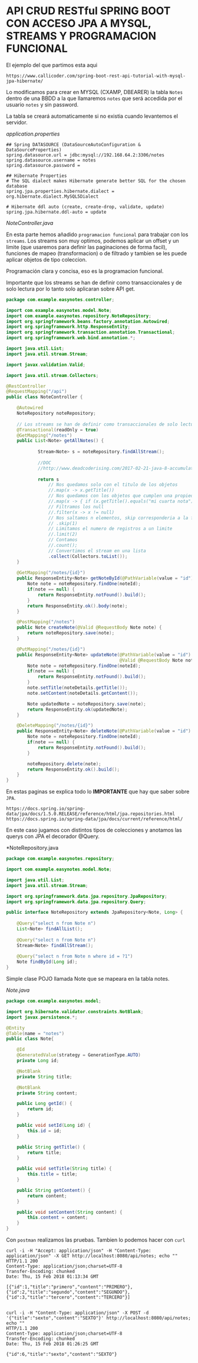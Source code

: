 API CRUD RESTful SPRING BOOT CON ACCESO JPA A MYSQL, STREAMS Y PROGRAMACION FUNCIONAL
=====================================================================================

El ejemplo del que partimos esta aqui
```
https://www.callicoder.com/spring-boot-rest-api-tutorial-with-mysql-jpa-hibernate/
```
Lo modificamos para crear en MYSQL (CXAMP, DBEARER) la tabla `Notes` dentro de una BBDD a la que llamaremos `notes` que será accedida por el 
usuario `notes` y sin password.

La tabla se creará automaticamente si no existia cuando levantemos el servidor.

*application.properties*
```
## Spring DATASOURCE (DataSourceAutoConfiguration & DataSourceProperties)
spring.datasource.url = jdbc:mysql://192.168.64.2:3306/notes
spring.datasource.username = notes
spring.datasource.password = 

## Hibernate Properties
# The SQL dialect makes Hibernate generate better SQL for the chosen database
spring.jpa.properties.hibernate.dialect = org.hibernate.dialect.MySQL5Dialect

# Hibernate ddl auto (create, create-drop, validate, update)
spring.jpa.hibernate.ddl-auto = update
```

*NoteController.java*

En esta parte hemos añadido `programacion funcional` para trabajar con los `streams`.
Los streams son muy optimos, podemos aplicar un offset y un limite (que usaremos para definir las paginaciones de forma facil), 
funciones de mapeo (transformacion) o de filtrado y tambien se les puede aplicar objetos de tipo coleccion.

Programación clara y concisa, eso es la programacion funcional.

Importante que los streams se han de definir como transaccionales y de solo lectura por lo tanto solo aplicaran sobre API get.

```java
package com.example.easynotes.controller;

import com.example.easynotes.model.Note;
import com.example.easynotes.repository.NoteRepository;
import org.springframework.beans.factory.annotation.Autowired;
import org.springframework.http.ResponseEntity;
import org.springframework.transaction.annotation.Transactional;
import org.springframework.web.bind.annotation.*;

import java.util.List;
import java.util.stream.Stream;

import javax.validation.Valid;

import java.util.stream.Collectors;

@RestController
@RequestMapping("/api")
public class NoteController {

    @Autowired
    NoteRepository noteRepository;
    
    // Los streams se han de definir como transaccionales de solo lectura
    @Transactional(readOnly = true)
    @GetMapping("/notes")
    public List<Note> getAllNotes() {
    	
    		Stream<Note> s = noteRepository.findAllStream();
    		
    		//DOC
    		//http://www.deadcoderising.com/2017-02-21-java-8-accumulate-your-streams-using-collectors/
    	
    		return s
    			// Nos quedamos solo con el titulo de los objetos
        		//.map(x -> x.getTitle())
    			// Nos quedamos con los objetos que cumplen una propiedad, si no es cierta devolvemos null 			
        		//.map(x -> { if (x.getTitle().equals("mi cuarta nota")) return x; else return null; })
    			// Filtramos los null
        		//.filter(x -> x != null)
        		// Nos saltamos n elementos, skip corresponderia a la funcionalidad de offset
        		// .skip(1)
        		// Limitamos el numero de registros a un limite
        		//.limit(2)
    			// Contamos
    			//.count();
        		// Convertimos el stream en una lista
        		.collect(Collectors.toList());
    }
    
    @GetMapping("/notes/{id}")
    public ResponseEntity<Note> getNoteById(@PathVariable(value = "id") Long noteId) {
        Note note = noteRepository.findOne(noteId);
        if(note == null) {
            return ResponseEntity.notFound().build();
        }
        return ResponseEntity.ok().body(note);
    }

    @PostMapping("/notes")
    public Note createNote(@Valid @RequestBody Note note) {
        return noteRepository.save(note);
    }

    @PutMapping("/notes/{id}")
    public ResponseEntity<Note> updateNote(@PathVariable(value = "id") Long noteId,
                                           @Valid @RequestBody Note noteDetails) {
        Note note = noteRepository.findOne(noteId);
        if(note == null) {
            return ResponseEntity.notFound().build();
        }
        note.setTitle(noteDetails.getTitle());
        note.setContent(noteDetails.getContent());

        Note updatedNote = noteRepository.save(note);
        return ResponseEntity.ok(updatedNote);
    }

    @DeleteMapping("/notes/{id}")
    public ResponseEntity<Note> deleteNote(@PathVariable(value = "id") Long noteId) {
        Note note = noteRepository.findOne(noteId);
        if(note == null) {
            return ResponseEntity.notFound().build();
        }

        noteRepository.delete(note);
        return ResponseEntity.ok().build();
    }
}
```

En estas paginas se explica todo lo **IMPORTANTE** que hay que saber sobre `JPA`.

```
https://docs.spring.io/spring-data/jpa/docs/1.5.0.RELEASE/reference/html/jpa.repositories.html
https://docs.spring.io/spring-data/jpa/docs/current/reference/html/
```

En este caso jugamos con distintos tipos de colecciones y anotamos las querys con JPA el decorador @Query.

*NoteRepository.java
```java
package com.example.easynotes.repository;

import com.example.easynotes.model.Note;

import java.util.List;
import java.util.stream.Stream;

import org.springframework.data.jpa.repository.JpaRepository;
import org.springframework.data.jpa.repository.Query;

public interface NoteRepository extends JpaRepository<Note, Long> {
	
	@Query("select n from Note n")
	List<Note> findAllList();
	
	@Query("select n from Note n")
	Stream<Note> findAllStream();
	
	@Query("select n from Note n where id = ?1")
	Note findById(Long id);
}
```

Simple clase POJO llamada Note que se mapeara en la tabla notes.

*Note.java*
```java
package com.example.easynotes.model;

import org.hibernate.validator.constraints.NotBlank;
import javax.persistence.*;

@Entity
@Table(name = "notes")
public class Note{

	@Id
    @GeneratedValue(strategy = GenerationType.AUTO)
    private Long id;

    @NotBlank
    private String title;

    @NotBlank
    private String content;

    public Long getId() {
        return id;
    }

    public void setId(Long id) {
        this.id = id;
    }

    public String getTitle() {
        return title;
    }

    public void setTitle(String title) {
        this.title = title;
    }

    public String getContent() {
        return content;
    }

    public void setContent(String content) {
        this.content = content;
    }
}
```

Con `postman` realizamos las pruebas. Tambien lo podemos hacer con `curl`

```shell
curl -i -H "Accept: application/json" -H "Content-Type: application/json" -X GET http://localhost:8080/api/notes; echo ""
HTTP/1.1 200 
Content-Type: application/json;charset=UTF-8
Transfer-Encoding: chunked
Date: Thu, 15 Feb 2018 01:13:34 GMT

[{"id":1,"title":"primero","content":"PRIMERO"},{"id":2,"title":"segundo","content":"SEGUNDO"},{"id":3,"title":"tercero","content":"TERCERO"}]


curl -i -H "Content-Type: application/json" -X POST -d '{"title":"sexto","content":"SEXTO"}' http://localhost:8080/api/notes; echo ""
HTTP/1.1 200 
Content-Type: application/json;charset=UTF-8
Transfer-Encoding: chunked
Date: Thu, 15 Feb 2018 01:26:25 GMT

{"id":6,"title":"sexto","content":"SEXTO"}
```
